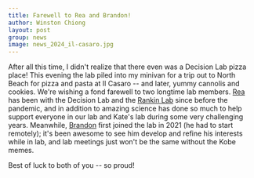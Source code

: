 ```yaml
---
title: Farewell to Rea and Brandon!
author: Winston Chiong
layout: post
group: news
image: news_2024_il-casaro.jpg
---
```


After all this time, I didn't realize that there even was a Decision Lab pizza 
place! This evening the lab piled into my minivan for a trip out to North Beach 
for pizza and pasta at Il Casaro -- and later, yummy cannolis and cookies. We're 
wishing a fond farewell to two longtime lab members. 
[Rea](/team/index.html#Rea-Antoniou) has been with the Decision Lab and the 
[Rankin Lab](https://rankinlabucsf.wordpress.com/) since before the pandemic, 
and in addition to amazing science has done so much to help support everyone in 
our lab and Kate's lab during some very challenging years. Meanwhile, 
[Brandon](/team/index.html#Brandon-Leggins) first joined the lab in 2021 (he had 
to start remotely); it's been awesome to see him develop and refine his interests 
while in lab, and lab meetings just won't be the same without the Kobe memes. 

Best of luck to both of you -- so proud!